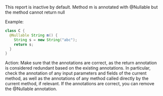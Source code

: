 This report is inactive by default. Method m is annotated with @Nullable but the
method cannot return null

Example:

```java
class C {
  @Nullable String m() {
    String s = new String("abc");
    return s;
  }
}
```

Action: Make sure that the annotations are correct, as the return annotation is
considered redundant based on the existing annotations. In particular, check the
annotation of any input parameters and fields of the current method, as well as
the annotations of any method called directly by the current method, if
relevant. If the annotations are correct, you can remove the @Nullable
annotation.
